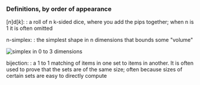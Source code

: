 ---
---

### Definitions, by order of appearance

\[*n*\]d\[*k*\]:
: a roll of n k-sided dice, where you add the pips together; when n is 1 it is often omitted

n-simplex:
: the simplest shape in n dimensions that bounds some "volume"

![simplex in 0 to 3 dimensions](https://en.wikipedia.org/wiki/Simplex#/media/File:Simplexes.jpg)

bijection:
: a 1 to 1 matching of items in one set to items in another. It is often used to prove that the sets are of the same size; often because sizes of certain sets are easy to directly compute